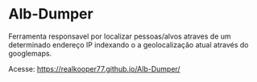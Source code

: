 # Alb-Dumper
Ferramenta responsavel por localizar pessoas/alvos atraves de um determinado endereço IP indexando o a geolocalização atual através do googlemaps.

Acesse: https://realkooper77.github.io/Alb-Dumper/
